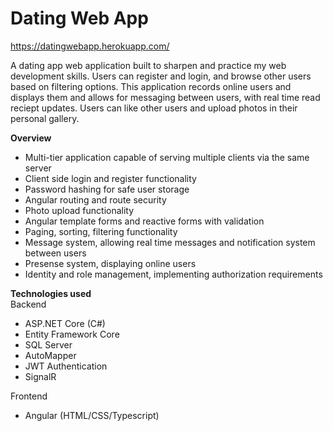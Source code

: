 # Dating Web App

https://datingwebapp.herokuapp.com/

A dating app web application built to sharpen and practice my web development skills. Users can register and login, and browse other users based on filtering options.
This application records online users and displays them and allows for messaging between users, with real time read reciept updates. Users can like other users and
upload photos in their personal gallery.

**Overview**
- Multi-tier application capable of serving multiple clients via the same server
- Client side login and register functionality
- Password hashing for safe user storage
- Angular routing and route security
- Photo upload functionality
- Angular template forms and reactive forms with validation
- Paging, sorting, filtering functionality
- Message system, allowing real time messages and notification system between users
- Presense system, displaying online users
- Identity and role management, implementing authorization requirements

**Technologies used**<br/>
Backend
- ASP.NET Core (C#)
- Entity Framework Core
- SQL Server
- AutoMapper
- JWT Authentication
- SignalR

Frontend
- Angular (HTML/CSS/Typescript)
